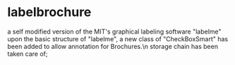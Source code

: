 # labelbrochure
a self modified version of the MIT's graphical labeling software "labelme"
upon the basic structure of "labelme", a new class of "CheckBoxSmart" has been added to allow annotation for Brochures.\n
storage chain has been taken care of;
